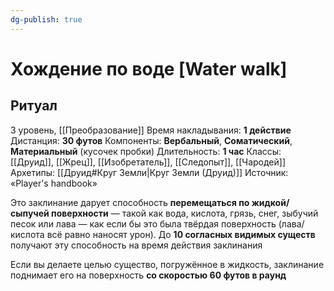 ```yaml
---
dg-publish: true
---
```

# Хождение по воде [Water walk]
## Ритуал
3 уровень, [[Преобразование]]
Время накладывания: **1 действие**
Дистанция: **30 футов**
Компоненты: **Вербальный**, **Соматический**, **Материальный** (кусочек пробки)
Длительность: **1 час**
Классы: [[Друид]], [[Жрец]], [[Изобретатель]], [[Следопыт]], [[Чародей]]
Архетипы: [[Друид#Круг Земли|Круг Земли (Друид)]]
Источник: «Player's handbook»

Это заклинание дарует способность **перемещаться по жидкой/сыпучей поверхности** — такой как вода, кислота, грязь, снег, зыбучий песок или лава — как если бы это была твёрдая поверхность (лава/кислота всё равно наносят урон). До **10 согласных видимых существ** получают эту способность на время действия заклинания

Если вы делаете целью существо, погружённое в жидкость, заклинание поднимает его на поверхность **со скоростью 60 футов в раунд**
